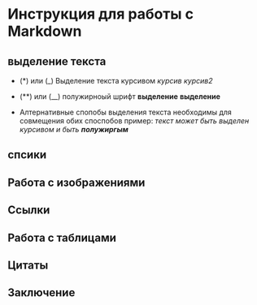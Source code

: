 # Инструкция для работы с  Markdown

## выделение текста
* (*) или  (_) Выделение текста курсивом *курсив*  _курсив2_

* (**) или (__) полужирноый шрифт   **выделение** __выделение__
* Алтернативные спопобы выделения текста необходимы для совмещения обих споспобов пример:
_текст может быть выделен курсивом и быть **полужиргым**_


## спсики

## Работа с изображениями

## Ссылки

## Работа с таблицами

## Цитаты

## Заключение
